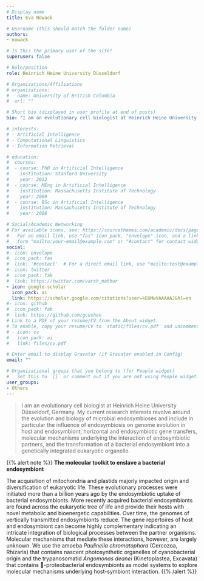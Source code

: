 ```yaml
---
# Display name
title: Eva Nowack

# Username (this should match the folder name)
authors:
- nowack

# Is this the primary user of the site?
superuser: false

# Role/position
role: Heinrich Heine University Düsseldorf

# Organizations/Affiliations
# organizations:
# - name: University of British Columbia
#  url: ""

# Short bio (displayed in user profile at end of posts)
bio: "I am an evolutionary cell biologist at Heinrich Heine University Düsseldorf, Germany. My current research interests revolve around the evolution and biology of microbial endosymbioses and include in particular the influence of endosymbiosis on genome evolution in host and endosymbiont, horizontal and endosymbiotic gene transfers, molecular mechanisms underlying the interaction of endosymbiotic partners, and the transformation of a bacterial endosymbiont into a genetically integrated eukaryotic organelle."

# interests:
# - Artificial Intelligence
# - Computational Linguistics
# - Information Retrieval

# education:
#  courses:
#  - course: PhD in Artificial Intelligence
#    institution: Stanford University
#    year: 2012
#  - course: MEng in Artificial Intelligence
#    institution: Massachusetts Institute of Technology
#    year: 2009
#  - course: BSc in Artificial Intelligence
#    institution: Massachusetts Institute of Technology
#    year: 2008

# Social/Academic Networking
# For available icons, see: https://sourcethemes.com/academic/docs/page-builder/#icons
#   For an email link, use "fas" icon pack, "envelope" icon, and a link in the
#   form "mailto:your-email@example.com" or "#contact" for contact widget.
social:
#- icon: envelope
#  icon_pack: fas
#  link: '#contact'  # For a direct email link, use "mailto:test@example.org".
#- icon: twitter
#  icon_pack: fab
#  link: https://twitter.com/varsh_mathur
- icon: google-scholar
  icon_pack: ai
  link: https://scholar.google.com/citations?user=kEUMwVAAAAAJ&hl=en
#- icon: github
#  icon_pack: fab
#  link: https://github.com/gcushen
# Link to a PDF of your resume/CV from the About widget.
# To enable, copy your resume/CV to `static/files/cv.pdf` and uncomment the lines below.
# - icon: cv
#   icon_pack: ai
#   link: files/cv.pdf

# Enter email to display Gravatar (if Gravatar enabled in Config)
email: ""

# Organizational groups that you belong to (for People widget)
#   Set this to `[]` or comment out if you are not using People widget.
user_groups:
- Others
---
```


> I am an evolutionary cell biologist at Heinrich Heine University Düsseldorf, Germany. My current research interests revolve around the evolution and biology of microbial endosymbioses and include in particular the influence of endosymbiosis on genome evolution in host and endosymbiont, horizontal and endosymbiotic gene transfers, molecular mechanisms underlying the interaction of endosymbiotic partners, and the transformation of a bacterial endosymbiont into a genetically integrated eukaryotic organelle.

{{% alert note %}}
**The molecular toolkit to enslave a bacterial endosymbiont**

The acquisition of mitochondria and plastids majorly impacted origin and diversification of eukaryotic life. These evolutionary processes were initiated more than a billion years ago by the endosymbiotic uptake of bacterial endosymbionts. More recently acquired bacterial endosymbionts are found across the eukaryotic tree of life and provide their hosts with novel metabolic and bioenergetic capabilities. Over time, the genomes of vertically transmitted endosymbionts reduce. The gene repertoires of host and endosymbiont can become highly complementary indicating an intricate integration of biological processes between the partner organisms. Molecular mechanisms that mediate these interactions, however, are largely unknown. We use the amoeba *Paulinella chromatophora* (Cercozoa, Rhizaria) that contains nascent photosynthetic organelles of cyanobacterial origin and the trypanosomatid *Angomonas deanei* (Kinetoplastea, Excavata) that contains -proteobacterial endosymbionts as model systems to explore molecular mechanisms underlying host-symbiont interaction.
{{% /alert %}}
